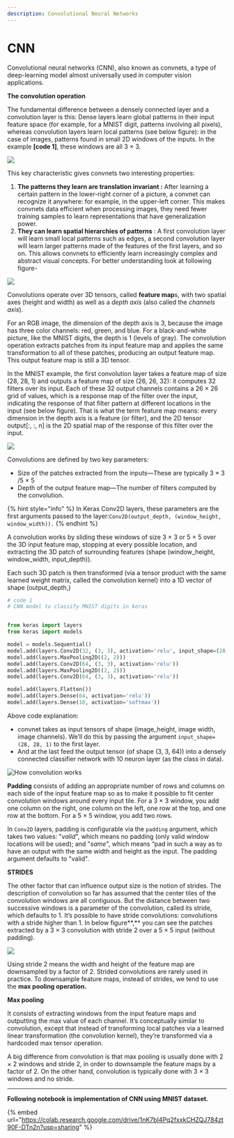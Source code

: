 ```yaml
---
description: Convolutional Neural Networks
---
```


# CNN

Convolutional neural networks (CNN), also known as convnets, a type of deep-learning model almost universally used in computer vision applications.&#x20;



**The convolution operation**

The fundamental difference between a densely connected layer and a convolution layer is this: Dense layers learn global patterns in their input feature space (for example, for a MNIST digit, patterns involving all pixels), whereas convolution layers learn local patterns (see below figure): in the case of images, patterns found in small 2D windows of the inputs. In the example **\[code 1]**, these windows are all 3 × 3.

![](<../../.gitbook/assets/image (64).png>)

This key characteristic gives convnets two interesting properties:

1. **The patterns they learn are translation invariant :** After learning a certain pattern in the lower-right corner of a picture, a convnet can recognize it anywhere: for example, in the upper-left corner. This makes convnets data efficient when processing images, they need fewer training samples to learn representations that have generalization power.
2. **They can learn spatial hierarchies of patterns** : A first convolution layer will learn small local patterns such as edges, a second convolution layer will learn larger patterns made of the features of the first layers, and so on. This allows convnets to efficiently learn increasingly complex and abstract visual concepts. For better understanding look at following figure-

![](<../../.gitbook/assets/image (65).png>)

Convolutions operate over 3D tensors, called **feature map**s, with two spatial axes (height and width) as well as a _depth axis_ (also called the _channels axis_).&#x20;

For an RGB image, the dimension of the depth axis is 3, because the image has three color channels: red, green, and blue. For a black-and-white picture, like the MNIST digits, the depth is 1 (levels of gray). The convolution operation extracts patches from its input feature map and applies the same transformation to all of these patches, producing an output feature map. This output feature map is still a 3D tensor.&#x20;

In the MNIST example, the first convolution layer takes a feature map of size (28, 28, 1) and outputs a feature map of size (26, 26, 32): it computes 32 filters over its input. Each of these 32 output channels contains a 26 × 26 grid of values, which is a response map of the filter over the input, indicating the response of that filter pattern at different locations in the input (see below figure). That is what the term feature map means: every dimension in the depth axis is a feature (or filter), and the 2D tensor output\[:, :, n] is the 2D spatial map of the response of this filter over the input.

![](<../../.gitbook/assets/image (66).png>)

Convolutions are defined by two key parameters:&#x20;

* Size of the patches extracted from the inputs—These are typically 3 × 3 /5 × 5
* Depth of the output feature map—The number of filters computed by the convolution.

{% hint style="info" %}
In Keras Conv2D layers, these parameters are the first arguments passed to the layer:`Conv2D(output_depth, (window_height, window_width)).`
{% endhint %}

A convolution works by sliding these windows of size 3 × 3 or 5 × 5 over the 3D input feature map, stopping at every possible location, and extracting the 3D patch of surrounding features (shape (window\_height, window\_width, input\_depth)).

Each such 3D patch is then transformed (via a tensor product with the same learned weight matrix, called the convolution kernel) into a 1D vector of shape (output\_depth,)

```python
# code 1
# CNN model to classify MNIST digits in keras


from keras import layers 
from keras import models

model = models.Sequential() 
model.add(layers.Conv2D(32, (3, 3), activation='relu', input_shape=(28, 28, 1))) 
model.add(layers.MaxPooling2D((2, 2))) 
model.add(layers.Conv2D(64, (3, 3), activation='relu')) 
model.add(layers.MaxPooling2D((2, 2)))
model.add(layers.Conv2D(64, (3, 3), activation='relu'))

model.add(layers.Flatten()) 
model.add(layers.Dense(64, activation='relu'))
model.add(layers.Dense(10, activation='softmax'))
```

Above code explanation:

* convnet takes as input tensors of shape (image\_height, image width, image channels). We’ll do this by passing the argument `input_shape=(28, 28, 1)` to the first layer.&#x20;
* And at the last feed the output tensor (of shape (3, 3, 64)) into a densely connected classifier network with 10 neuron layer (as the class in data).

![How convolution works](<../../.gitbook/assets/image (68).png>)

**Padding** consists of adding an appropriate number of rows and columns on each side of the input feature map so as to make it possible to fit center convolution windows around every input tile. For a 3 × 3 window, you add one column on the right, one column on the left, one row at the top, and one row at the bottom. For a 5 × 5 window, you add two rows.&#x20;

In `Conv2D` layers, padding is configurable via the `padding` argument, which takes two values: "_valid_", which means no padding (only valid window locations will be used); and "_same_", which means “pad in such a way as to have an output with the same width and height as the input. The padding argument defaults to "valid".

**STRIDES**

The other factor that can influence output size is the notion of strides. The description of convolution so far has assumed that the center tiles of the convolution windows are all contiguous. But the distance between two successive windows is a parameter of the convolution, called its stride, which defaults to 1. It’s possible to have stride convolutions: convolutions with a stride higher than 1. In below figure**,** you can see the patches extracted by a 3 × 3 convolution with stride 2 over a 5 × 5 input (without padding).

![](<../../.gitbook/assets/image (70).png>)

Using stride 2 means the width and height of the feature map are downsampled by a factor of 2. Strided convolutions are rarely used in practice. To downsample feature maps, instead of strides, we tend to use the **max pooling operation.**&#x20;

**Max pooling**

It consists of extracting windows from the input feature maps and outputting the max value of each channel. It’s conceptually similar to convolution, except that instead of transforming local patches via a learned linear transformation (the convolution kernel), they’re transformed via a hardcoded max tensor operation.&#x20;

A big difference from convolution is that max pooling is usually done with 2 × 2 windows and stride 2, in order to downsample the feature maps by a factor of 2. On the other hand, convolution is typically done with 3 × 3 windows and no stride.

****

**Following notebook is implementation of CNN using MNIST dataset.**&#x20;

{% embed url="https://colab.research.google.com/drive/1nK7bI4Pq2fxxkCHZQJ784zt90F-DTn2n?usp=sharing" %}



